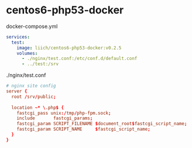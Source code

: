 # centos6-php53-docker

docker-compose.yml
```yaml
services:
  test:
    image: liich/centos6-php53-docker:v0.2.5
    volumes:
      - ./nginx/test.conf:/etc/conf.d/default.conf
      - ../test:/srv
```

./nginx/test.conf
```conf
# nginx site config
server {
  root /srv/public;
  
  location ~* \.php$ {
    fastcgi_pass unix:/tmp/php-fpm.sock;
    include       fastcgi_params;
    fastcgi_param SCRIPT_FILENAME $document_root$fastcgi_script_name;
    fastcgi_param SCRIPT_NAME     $fastcgi_script_name;
  }
}
```
